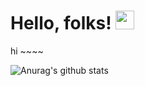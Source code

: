 
# Hello, folks! <img src="https://raw.githubusercontent.com/MartinHeinz/MartinHeinz/master/wave.gif" width="30px">
 hi ~~~~
 
![Anurag's github stats](https://github-readme-stats.vercel.app/api?username=Gon-Zo&show_icons=true&theme=algolia)
